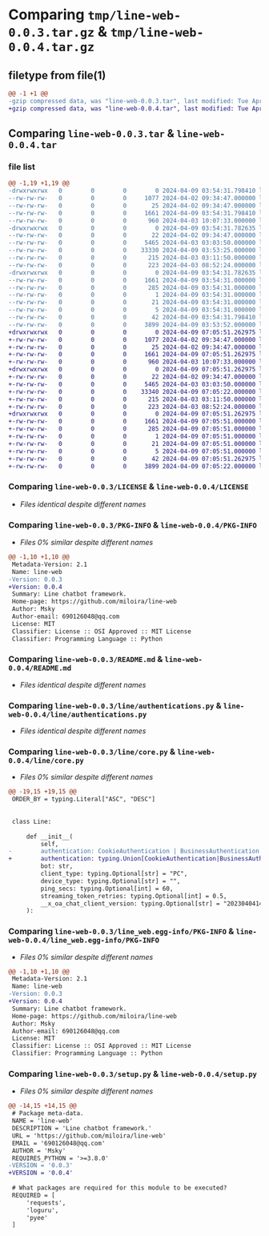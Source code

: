 # Comparing `tmp/line-web-0.0.3.tar.gz` & `tmp/line-web-0.0.4.tar.gz`

## filetype from file(1)

```diff
@@ -1 +1 @@
-gzip compressed data, was "line-web-0.0.3.tar", last modified: Tue Apr  9 03:54:31 2024, max compression
+gzip compressed data, was "line-web-0.0.4.tar", last modified: Tue Apr  9 07:05:51 2024, max compression
```

## Comparing `line-web-0.0.3.tar` & `line-web-0.0.4.tar`

### file list

```diff
@@ -1,19 +1,19 @@
-drwxrwxrwx   0        0        0        0 2024-04-09 03:54:31.798410 line-web-0.0.3/
--rw-rw-rw-   0        0        0     1077 2024-04-02 09:34:47.000000 line-web-0.0.3/LICENSE
--rw-rw-rw-   0        0        0       25 2024-04-02 09:34:47.000000 line-web-0.0.3/MANIFEST.in
--rw-rw-rw-   0        0        0     1661 2024-04-09 03:54:31.798410 line-web-0.0.3/PKG-INFO
--rw-rw-rw-   0        0        0      960 2024-04-03 10:07:33.000000 line-web-0.0.3/README.md
-drwxrwxrwx   0        0        0        0 2024-04-09 03:54:31.782635 line-web-0.0.3/line/
--rw-rw-rw-   0        0        0       22 2024-04-02 09:34:47.000000 line-web-0.0.3/line/__init__.py
--rw-rw-rw-   0        0        0     5465 2024-04-03 03:03:50.000000 line-web-0.0.3/line/authentications.py
--rw-rw-rw-   0        0        0    33330 2024-04-09 03:53:25.000000 line-web-0.0.3/line/core.py
--rw-rw-rw-   0        0        0      215 2024-04-03 03:11:50.000000 line-web-0.0.3/line/exceptions.py
--rw-rw-rw-   0        0        0      223 2024-04-03 08:52:24.000000 line-web-0.0.3/line/logger.py
-drwxrwxrwx   0        0        0        0 2024-04-09 03:54:31.782635 line-web-0.0.3/line_web.egg-info/
--rw-rw-rw-   0        0        0     1661 2024-04-09 03:54:31.000000 line-web-0.0.3/line_web.egg-info/PKG-INFO
--rw-rw-rw-   0        0        0      285 2024-04-09 03:54:31.000000 line-web-0.0.3/line_web.egg-info/SOURCES.txt
--rw-rw-rw-   0        0        0        1 2024-04-09 03:54:31.000000 line-web-0.0.3/line_web.egg-info/dependency_links.txt
--rw-rw-rw-   0        0        0       21 2024-04-09 03:54:31.000000 line-web-0.0.3/line_web.egg-info/requires.txt
--rw-rw-rw-   0        0        0        5 2024-04-09 03:54:31.000000 line-web-0.0.3/line_web.egg-info/top_level.txt
--rw-rw-rw-   0        0        0       42 2024-04-09 03:54:31.798410 line-web-0.0.3/setup.cfg
--rw-rw-rw-   0        0        0     3899 2024-04-09 03:53:52.000000 line-web-0.0.3/setup.py
+drwxrwxrwx   0        0        0        0 2024-04-09 07:05:51.262975 line-web-0.0.4/
+-rw-rw-rw-   0        0        0     1077 2024-04-02 09:34:47.000000 line-web-0.0.4/LICENSE
+-rw-rw-rw-   0        0        0       25 2024-04-02 09:34:47.000000 line-web-0.0.4/MANIFEST.in
+-rw-rw-rw-   0        0        0     1661 2024-04-09 07:05:51.262975 line-web-0.0.4/PKG-INFO
+-rw-rw-rw-   0        0        0      960 2024-04-03 10:07:33.000000 line-web-0.0.4/README.md
+drwxrwxrwx   0        0        0        0 2024-04-09 07:05:51.262975 line-web-0.0.4/line/
+-rw-rw-rw-   0        0        0       22 2024-04-02 09:34:47.000000 line-web-0.0.4/line/__init__.py
+-rw-rw-rw-   0        0        0     5465 2024-04-03 03:03:50.000000 line-web-0.0.4/line/authentications.py
+-rw-rw-rw-   0        0        0    33340 2024-04-09 07:05:22.000000 line-web-0.0.4/line/core.py
+-rw-rw-rw-   0        0        0      215 2024-04-03 03:11:50.000000 line-web-0.0.4/line/exceptions.py
+-rw-rw-rw-   0        0        0      223 2024-04-03 08:52:24.000000 line-web-0.0.4/line/logger.py
+drwxrwxrwx   0        0        0        0 2024-04-09 07:05:51.262975 line-web-0.0.4/line_web.egg-info/
+-rw-rw-rw-   0        0        0     1661 2024-04-09 07:05:51.000000 line-web-0.0.4/line_web.egg-info/PKG-INFO
+-rw-rw-rw-   0        0        0      285 2024-04-09 07:05:51.000000 line-web-0.0.4/line_web.egg-info/SOURCES.txt
+-rw-rw-rw-   0        0        0        1 2024-04-09 07:05:51.000000 line-web-0.0.4/line_web.egg-info/dependency_links.txt
+-rw-rw-rw-   0        0        0       21 2024-04-09 07:05:51.000000 line-web-0.0.4/line_web.egg-info/requires.txt
+-rw-rw-rw-   0        0        0        5 2024-04-09 07:05:51.000000 line-web-0.0.4/line_web.egg-info/top_level.txt
+-rw-rw-rw-   0        0        0       42 2024-04-09 07:05:51.262975 line-web-0.0.4/setup.cfg
+-rw-rw-rw-   0        0        0     3899 2024-04-09 07:05:22.000000 line-web-0.0.4/setup.py
```

### Comparing `line-web-0.0.3/LICENSE` & `line-web-0.0.4/LICENSE`

 * *Files identical despite different names*

### Comparing `line-web-0.0.3/PKG-INFO` & `line-web-0.0.4/PKG-INFO`

 * *Files 0% similar despite different names*

```diff
@@ -1,10 +1,10 @@
 Metadata-Version: 2.1
 Name: line-web
-Version: 0.0.3
+Version: 0.0.4
 Summary: Line chatbot framework.
 Home-page: https://github.com/miloira/line-web
 Author: Msky
 Author-email: 690126048@qq.com
 License: MIT
 Classifier: License :: OSI Approved :: MIT License
 Classifier: Programming Language :: Python
```

### Comparing `line-web-0.0.3/README.md` & `line-web-0.0.4/README.md`

 * *Files identical despite different names*

### Comparing `line-web-0.0.3/line/authentications.py` & `line-web-0.0.4/line/authentications.py`

 * *Files identical despite different names*

### Comparing `line-web-0.0.3/line/core.py` & `line-web-0.0.4/line/core.py`

 * *Files 0% similar despite different names*

```diff
@@ -19,15 +19,15 @@
 ORDER_BY = typing.Literal["ASC", "DESC"]
 
 
 class Line:
 
     def __init__(
         self,
-        authentication: CookieAuthentication | BusinessAuthentication | BrowserAuthentication,
+        authentication: typing.Union[CookieAuthentication|BusinessAuthentication|BrowserAuthentication],
         bot: str,
         client_type: typing.Optional[str] = "PC",
         device_type: typing.Optional[str] = "",
         ping_secs: typing.Optional[int] = 60,
         streaming_token_retries: typing.Optional[int] = 0.5,
         __x_oa_chat_client_version: typing.Optional[str] = "20230404142351"
     ):
```

### Comparing `line-web-0.0.3/line_web.egg-info/PKG-INFO` & `line-web-0.0.4/line_web.egg-info/PKG-INFO`

 * *Files 0% similar despite different names*

```diff
@@ -1,10 +1,10 @@
 Metadata-Version: 2.1
 Name: line-web
-Version: 0.0.3
+Version: 0.0.4
 Summary: Line chatbot framework.
 Home-page: https://github.com/miloira/line-web
 Author: Msky
 Author-email: 690126048@qq.com
 License: MIT
 Classifier: License :: OSI Approved :: MIT License
 Classifier: Programming Language :: Python
```

### Comparing `line-web-0.0.3/setup.py` & `line-web-0.0.4/setup.py`

 * *Files 0% similar despite different names*

```diff
@@ -14,15 +14,15 @@
 # Package meta-data.
 NAME = 'line-web'
 DESCRIPTION = 'Line chatbot framework.'
 URL = 'https://github.com/miloira/line-web'
 EMAIL = '690126048@qq.com'
 AUTHOR = 'Msky'
 REQUIRES_PYTHON = '>=3.8.0'
-VERSION = '0.0.3'
+VERSION = '0.0.4'
 
 # What packages are required for this module to be executed?
 REQUIRED = [
     'requests',
     'loguru',
     'pyee'
 ]
```

